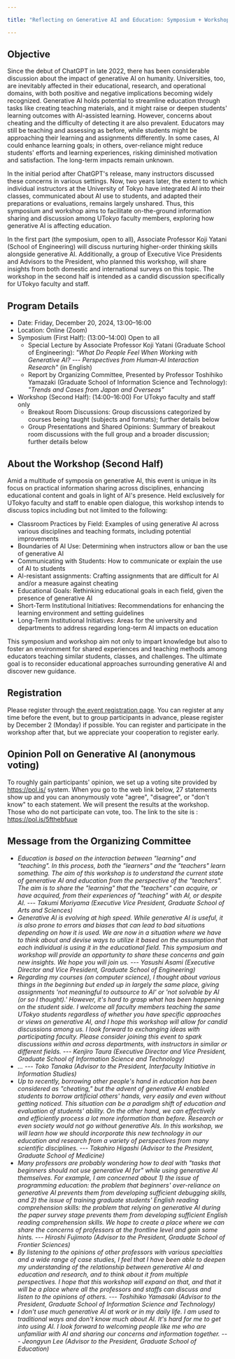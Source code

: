 ```yaml
---

title: "Reflecting on Generative AI and Education: Symposium + Workshop for the University of Tokyo Faculty and Staff"

---
```


## Objective

Since the debut of ChatGPT in late 2022, there has been considerable discussion about the impact of generative AI on humanity. Universities, too, are inevitably affected in their educational, research, and operational domains, with both positive and negative implications becoming widely recognized. Generative AI holds potential to streamline education through tasks like creating teaching materials, and it might raise or deepen students' learning outcomes with AI-assisted learning. However, concerns about cheating and the difficulty of detecting it are also prevalent. Educators may still be teaching and assessing as before, while students might be approaching their learning and assignments differently. In some cases, AI could enhance learning goals; in others, over-reliance might reduce students' efforts and learning experiences, risking diminished motivation and satisfaction. The long-term impacts remain unknown.

In the initial period after ChatGPT's release, many instructors discussed these concerns in various settings. Now, two years later, the extent to which individual instructors at the University of Tokyo have integrated AI into their classes, communicated about AI use to students, and adapted their preparations or evaluations, remains largely unshared. Thus, this symposium and workshop aims to facilitate on-the-ground information sharing and discussion among UTokyo faculty members, exploring how generative AI is affecting education.

In the first part (the symposium, open to all), Associate Professor Koji Yatani (School of Engineering) will discuss nurturing higher-order thinking skills alongside generative AI. Additionally, a group of Executive Vice Presidents and Advisors to the President, who planned this workshop, will share insights from both domestic and international surveys on this topic. The workshop in the second half is intended as a candid discussion specifically for UTokyo faculty and staff.

## Program Details

* Date: Friday, December 20, 2024, 13:00–16:00
* Location: Online (Zoom)
* Symposium (First Half): (13:00–14:00) Open to all
  * Special Lecture by Associate Professor Koji Yatani (Graduate School of Engineering): _"What Do People Feel When Working with Generative AI? --- Perspectives from Human-AI Interaction Research"_ (in English)
  * Report by Organizing Committee, Presented by Professor Toshihiko Yamazaki (Graduate School of Information Science and Technology): _"Trends and Cases from Japan and Overseas"_
* Workshop (Second Half): (14:00–16:00) For UTokyo faculty and staff only
  * Breakout Room Discussions: Group discussions categorized by courses being taught (subjects and formats); further details below
  * Group Presentations and Shared Opinions: Summary of breakout room discussions with the full group and a broader discussion; further details below

## About the Workshop (Second Half)

Amid a multitude of symposia on generative AI, this event is unique in its focus on practical information sharing across disciplines, enhancing educational content and goals in light of AI's presence. Held exclusively for UTokyo faculty and staff to enable open dialogue, this workshop intends to discuss topics including but not limited to the following:

* Classroom Practices by Field: Examples of using generative AI across various disciplines and teaching formats, including potential improvements
* Boundaries of AI Use: Determining when instructors allow or ban the use of generative AI
* Communicating with Students: How to communicate or explain the use of AI to students
* AI-resistant assignments: Crafting assignments that are difficult for AI and/or a measure against cheating
* Educational Goals: Rethinking educational goals in each field, given the presence of generative AI
* Short-Term Institutional Initiatives: Recommendations for enhancing the learning environment and setting guidelines
* Long-Term Institutional Initiatives: Areas for the university and departments to address regarding long-term AI impacts on education

This symposium and workshop aim not only to impart knowledge but also to foster an environment for shared experiences and teaching methods among educators teaching similar students, classes, and challenges. The ultimate goal is to reconsider educational approaches surrounding generative AI and discover new guidance.

## Registration

Please register through [the event registration page](https://forms.office.com/r/9YxpcArnta).
You can register at any time before the event, but to group participants in advance, please register by December 2 (Monday) if possible.  You can register and participate in the workshop after that, but we appreciate your cooperation to register early.

## Opinion Poll on Generative AI (anonymous voting)

To roughly gain participants' opinion, we set up a voting site provided by https://pol.is/ system. When you go to the web link below, 27 statements show up and you can anonymously vote "agree", "disagree", or "don't know" to each statement. We will present the results at the workshop. Those who do not participate can vote, too. 
The link to the site is : https://pol.is/5fthebfuue

## Message from the Organizing Committee

* _Education is based on the interaction between "learning" and "teaching". In this process, both the "learners" and the "teachers" learn something. The aim of this workshop is to understand the current state of generative AI and education from the perspective of the "teachers". The aim is to share the "learning" that the "teachers" can acquire, or have acquired, from their experiences of "teaching" with AI, or despite AI. --- Takumi Moriyama (Executive Vice President, Graduate School of Arts and Sciences)_
* _Generative AI is evolving at high speed. While generative AI is useful, it is also prone to errors and biases that can lead to bad situations depending on how it is used. We are now in a situation where we have to think about and devise ways to utilize it based on the assumption that each individual is using it in the educational field. This symposium and workshop will provide an opportunity to share these concerns and gain new insights. We hope you will join us. --- Yasushi Asami (Executive Director and Vice President, Graduate School of Engineering)_
* _Regarding my courses (on computer science), I thought about various things in the beginning but ended up in largely the same place, giving assignments 'not meaningful to outsource to AI' or 'not solvable by AI (or so I thought).' However, it's hard to grasp what has been happening on the student side. I welcome all faculty members teaching the same UTokyo students regardless of whether you have specific approaches or views on generative AI, and I hope this workshop will allow for candid discussions among us. I look forward to exchanging ideas with participating faculty. Please consider joining this event to spark discussions within and across departments, with instructors in similar or different fields. --- Kenjiro Taura (Executive Director and Vice President, Graduate School of Information Science and Technology)_
* _... --- Toko Tanaka (Advisor to the President, Interfaculty Initiative in Information Studies)_
* _Up to recently, borrowing other people's hand in education has been considered as "cheating,"  but the advent of generative AI enabled students to borrow artificial others' hands, very easily and even without getting noticed. This situation can be a paradigm shift of education and evaluation of students' ability. On the other hand, we can effectively and efficiently process a lot more information than before. Research or even society would not go without generative AIs. In this workshop, we will learn how we should incorporate this new technology in our education and research from a variety of perspectives from many scientific disciplines. --- Takahiro Higashi (Advisor to the President, Graduate School of Medicine)_
* _Many professors are probably wondering how to deal with "tasks that beginners should not use generative AI for" while using generative AI themselves. For example, I am concerned about 1) the issue of programming education: the problem that beginners' over-reliance on generative AI prevents them from developing sufficient debugging skills, and 2) the issue of training graduate students' English reading comprehension skills: the problem that relying on generative AI during the paper survey stage prevents them from developing sufficient English reading comprehension skills. We hope to create a place where we can share the concerns of professors at the frontline level and gain some hints. --- Hiroshi Fujimoto (Advisor to the President, Graduate School of Frontier Sciences)_
* _By listening to the opinions of other professors with various specialties and a wide range of case studies, I feel that I have been able to deepen my understanding of the relationship between generative AI and education and research, and to think about it from multiple perspectives. I hope that this workshop will expand on that, and that it will be a place where all the professors and staffs can discuss and listen to the opinions of others. --- Toshihiko Yamasaki (Advisor to the President, Graduate School of Information Science and Technology)_
* _I don't use much generative AI at work or in my daily life. I am used to traditional ways and don't know much about AI. It's hard for me to get into using AI. I look forward to welcoming people like me who are unfamiliar with AI and sharing our concerns and information together. --- Jeongyun Lee (Advisor to the President, Graduate School of Education)_
